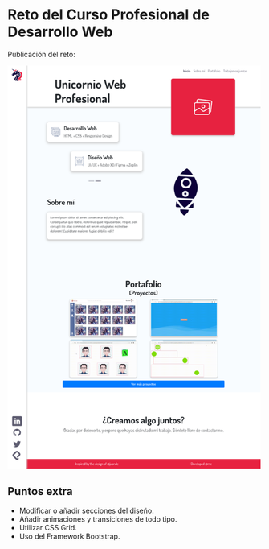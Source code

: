 # Reto del Curso Profesional de Desarrollo Web

Publicación del reto: <a src="https://platzi.com/blog/web-unicorn-challenge/" target="_blank"></a>

<img src="/SitioUnicornioWebProfesional.png"/>

## Puntos extra

- Modificar o añadir secciones del diseño.
- Añadir animaciones y transiciones de todo tipo.
- Utilizar CSS Grid.
- Uso del Framework Bootstrap.
